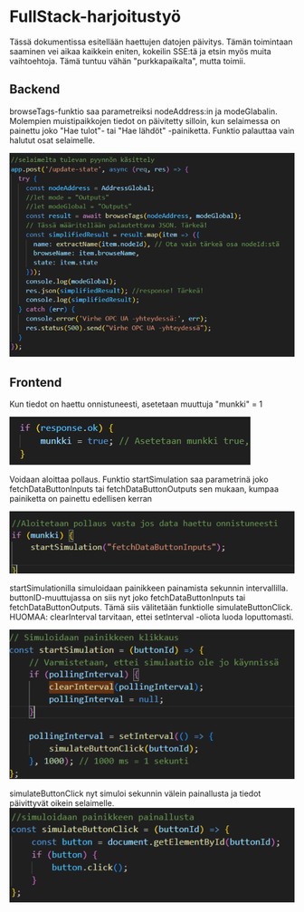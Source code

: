 # FullStack-harjoitustyö

Tässä dokumentissa esitellään haettujen datojen päivitys. Tämän toimintaan saaminen vei aikaa kaikkein eniten, kokeilin SSE:tä ja etsin myös muita vaihtoehtoja. Tämä tuntuu vähän "purkkapaikalta", mutta toimii.

## Backend

browseTags-funktio saa parametreiksi nodeAddress:in ja modeGlabalin. Molempien muistipaikkojen tiedot on päivitetty silloin, kun selaimessa on painettu joko "Hae tulot"- tai "Hae lähdöt" -painiketta. Funktio palauttaa vain halutut osat selaimelle.

![server6](kuvat/server6.PNG)

## Frontend

Kun tiedot on haettu onnistuneesti, asetetaan muuttuja "munkki" = 1

![selain12](kuvat/selain12.PNG)

Voidaan aloittaa pollaus. Funktio startSimulation saa parametrinä joko fetchDataButtonInputs tai fetchDataButtonOutputs sen mukaan, kumpaa painiketta on painettu edellisen kerran

![selain13](kuvat/selain13.PNG)



startSimulationilla simuloidaan painikkeen painamista sekunnin intervallilla. buttonID-muuttujassa on siis nyt joko fetchDataButtonInputs tai fetchDataButtonOutputs. Tämä siis välitetään funktiolle simulateButtonClick. HUOMAA: clearInterval tarvitaan, ettei setInterval -oliota luoda loputtomasti. 

![selain14](kuvat/selain14.PNG)

simulateButtonClick nyt simuloi sekunnin välein painallusta ja tiedot päivittyvät oikein selaimelle.
![selain15](kuvat/selain15.PNG)


